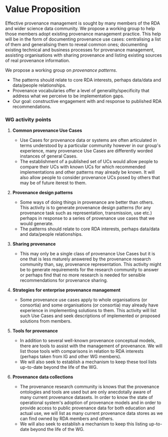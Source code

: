 # Value Proposition

Effective provenance management is sought by many members of the RDA and wider science data community. We propose a working group to help those members adopt existing provenance management practice. This help will be in the form of documenting provenance use cases: centralising a list of them and generalising them to reveal common ones; documenting existing technical and business processes for provenance management, assisting organisations with sharing provenance and listing existing sources of real provenance information.

We propose a working group on *provenance patterns*.

- The patterns should relate to core RDA interests, perhaps data/data
  and data/people relationships.
- Provenance vocabularies offer a level of generality/specificity that address
  what we perceive to be implementation gaps.
- Our goal: constructive engagement with and response to published RDA recommendations.


### WG activity points

1. **Common provenance Use Cases**
    -   Use Cases for provenance data or systems are often articulated in terms
        understood by a particular community however in our group's experience, 
        many provenance Use Cases are differently worded instances of general
        Cases.
    -   The establishment of a published set of UCs would allow people to 
        compare their UCs with known UCs for which recommended implementations
        and other patterns may already be known. It will also allow people to 
        consider provenance UCs posed by others that may be of future iterest 
        to them.

2.  **Provenance design patterns**
    -   Some ways of doing things in provenance are better than others. This
        activity is to generate provenance design patterns (for any
        provenance task such as representation, transmission, use etc.)
        perhaps in response to a series of provenance use cases that we
        would generate.
    -   The patterns should relate to core
        RDA interests, perhaps data/data and data/people
        relationships.

3.  **Sharing provenance**
    -   This may only be a single class of
        provenance Use Cases but it is one that is less maturely
        answered by the provenance research community than, say,
        provenance representation. This activity might be to generate
        requirements for the research community to answer or perhaps
        find that no more research is needed for sensible
        recommendations for provenance sharing.

4.  **Strategies for enterprise provenance management**
    -   Some provenance use cases apply
        to whole organisations (or consortia) and some organisations
        (or consortia) may already have experience in implementing
        solutions to them. This activity will list such Use Cases and
        seek descriptions of implemented or proposed solutions from
        members.

5.  **Tools for provenance**
    -   In addition to several well-known provenance conceptual models,
        there are tools to assist with the management of provenance. We
        will list those tools with comparisons in relation to RDA
        interests (perhaps taken from IG and other WG members).
    -   We will also seek to establish a mechanism to keep these tool 
        lists up-to-date beyond the life of the WG.

6. **Provenance data collections**
    -   The provenance research community is knows that the provenance
        ontologies and tools are used but are only anecdotally aware of 
        many current provenance datasets. In order to know the state of 
        operational system's adoption of provenance models and in order 
        to provide access to public provenance data for both 
        education and actual use, we will list as many current provenance 
        data stores as we can find owned by RDA members and others.
    -   We will also seek to establish a mechanism to keep this listing 
        up-to-date beyond the life of the WG.
                
